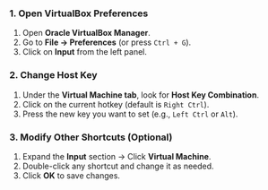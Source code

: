 ### **1. Open VirtualBox Preferences**  
1. Open **Oracle VirtualBox Manager**.  
2. Go to **File → Preferences** (or press `Ctrl + G`).  
3. Click on **Input** from the left panel.  

### **2. Change Host Key**  
1. Under the **Virtual Machine tab**, look for **Host Key Combination**.  
2. Click on the current hotkey (default is `Right Ctrl`).  
3. Press the new key you want to set (e.g., `Left Ctrl` or `Alt`).  

### **3. Modify Other Shortcuts (Optional)**  
1. Expand the **Input** section → Click **Virtual Machine**.  
2. Double-click any shortcut and change it as needed.  
3. Click **OK** to save changes.  